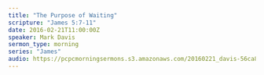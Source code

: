 ```yaml
---
title: "The Purpose of Waiting"
scripture: "James 5:7-11"
date: 2016-02-21T11:00:00Z
speaker: Mark Davis
sermon_type: morning
series: "James"
audio: https://pcpcmorningsermons.s3.amazonaws.com/20160221_davis-56ca8df75409b.mp3 
---
```



